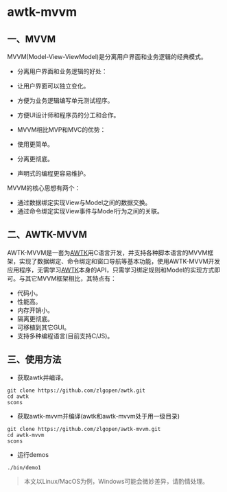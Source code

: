 # awtk-mvvm

## 一、MVVM 
MVVM(Model-View-ViewModel)是分离用户界面和业务逻辑的经典模式。

* 分离用户界面和业务逻辑的好处：
 * 让用户界面可以独立变化。
 * 方便为业务逻辑编写单元测试程序。
 * 方便UI设计师和程序员的分工和合作。

* MVVM相比MVP和MVC的优势：
 * 使用更简单。
 * 分离更彻底。
 * 声明式的编程更容易维护。

MVVM的核心思想有两个：

* 通过数据绑定实现View与Model之间的数据交换。
* 通过命令绑定实现View事件与Model行为之间的关联。

## 二、AWTK-MVVM

AWTK-MVVM是一套为[AWTK](https://github.com/zlgopen/awtk)用C语言开发，并支持各种脚本语言的MVVM框架，实现了数据绑定、命令绑定和窗口导航等基本功能，使用AWTK-MVVM开发应用程序，无需学习[AWTK](https://github.com/zlgopen/awtk)本身的API，只需学习绑定规则和Model的实现方式即可。与其它MVVM框架相比，其特点有：

* 代码小。
* 性能高。
* 内存开销小。
* 隔离更彻底。
* 可移植到其它GUI。
* 支持多种编程语言(目前支持C/JS)。

## 三、使用方法

* 获取awtk并编译。

```
git clone https://github.com/zlgopen/awtk.git
cd awtk
scons
```

* 获取awtk-mvvm并编译(awtk和awtk-mvvm处于用一级目录)

```
git clone https://github.com/zlgopen/awtk-mvvm.git
cd awtk-mvvm
scons
```

* 运行demos

```
./bin/demo1
```

> 本文以Linux/MacOS为例，Windows可能会微妙差异，请酌情处理。

